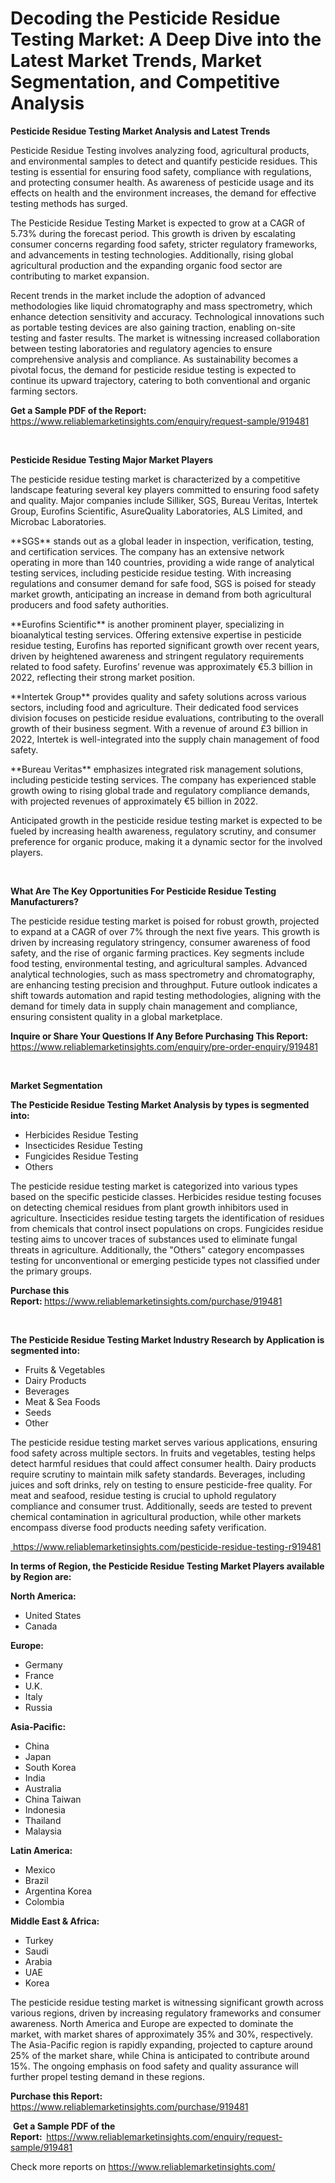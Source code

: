<p><h1>Decoding the Pesticide Residue Testing Market: A Deep Dive into the Latest Market Trends, Market Segmentation, and Competitive Analysis</h1></p><p><strong>Pesticide Residue Testing Market Analysis and Latest Trends</strong></p>
<p><p>Pesticide Residue Testing involves analyzing food, agricultural products, and environmental samples to detect and quantify pesticide residues. This testing is essential for ensuring food safety, compliance with regulations, and protecting consumer health. As awareness of pesticide usage and its effects on health and the environment increases, the demand for effective testing methods has surged.</p><p>The Pesticide Residue Testing Market is expected to grow at a CAGR of 5.73% during the forecast period. This growth is driven by escalating consumer concerns regarding food safety, stricter regulatory frameworks, and advancements in testing technologies. Additionally, rising global agricultural production and the expanding organic food sector are contributing to market expansion.</p><p>Recent trends in the market include the adoption of advanced methodologies like liquid chromatography and mass spectrometry, which enhance detection sensitivity and accuracy. Technological innovations such as portable testing devices are also gaining traction, enabling on-site testing and faster results. The market is witnessing increased collaboration between testing laboratories and regulatory agencies to ensure comprehensive analysis and compliance. As sustainability becomes a pivotal focus, the demand for pesticide residue testing is expected to continue its upward trajectory, catering to both conventional and organic farming sectors.</p></p>
<p><strong>Get a Sample PDF of the Report:&nbsp;</strong> <a href="https://www.reliablemarketinsights.com/enquiry/request-sample/919481?utm_campaign=3167&utm_medium=2&utm_source=Github&utm_content=ia&utm_term=05032025&utm_id=pesticide-residue-testing">https://www.reliablemarketinsights.com/enquiry/request-sample/919481</a></p>
<p>&nbsp;</p>
<p><strong>Pesticide Residue Testing Major Market Players</strong></p>
<p><p>The pesticide residue testing market is characterized by a competitive landscape featuring several key players committed to ensuring food safety and quality. Major companies include Silliker, SGS, Bureau Veritas, Intertek Group, Eurofins Scientific, AsureQuality Laboratories, ALS Limited, and Microbac Laboratories.</p><p>**SGS** stands out as a global leader in inspection, verification, testing, and certification services. The company has an extensive network operating in more than 140 countries, providing a wide range of analytical testing services, including pesticide residue testing. With increasing regulations and consumer demand for safe food, SGS is poised for steady market growth, anticipating an increase in demand from both agricultural producers and food safety authorities.</p><p>**Eurofins Scientific** is another prominent player, specializing in bioanalytical testing services. Offering extensive expertise in pesticide residue testing, Eurofins has reported significant growth over recent years, driven by heightened awareness and stringent regulatory requirements related to food safety. Eurofins’ revenue was approximately €5.3 billion in 2022, reflecting their strong market position.</p><p>**Intertek Group** provides quality and safety solutions across various sectors, including food and agriculture. Their dedicated food services division focuses on pesticide residue evaluations, contributing to the overall growth of their business segment. With a revenue of around £3 billion in 2022, Intertek is well-integrated into the supply chain management of food safety.</p><p>**Bureau Veritas** emphasizes integrated risk management solutions, including pesticide testing services. The company has experienced stable growth owing to rising global trade and regulatory compliance demands, with projected revenues of approximately €5 billion in 2022.</p><p>Anticipated growth in the pesticide residue testing market is expected to be fueled by increasing health awareness, regulatory scrutiny, and consumer preference for organic produce, making it a dynamic sector for the involved players.</p></p>
<p>&nbsp;</p>
<p><strong>What Are The Key Opportunities For Pesticide Residue Testing Manufacturers?</strong></p>
<p><p>The pesticide residue testing market is poised for robust growth, projected to expand at a CAGR of over 7% through the next five years. This growth is driven by increasing regulatory stringency, consumer awareness of food safety, and the rise of organic farming practices. Key segments include food testing, environmental testing, and agricultural samples. Advanced analytical technologies, such as mass spectrometry and chromatography, are enhancing testing precision and throughput. Future outlook indicates a shift towards automation and rapid testing methodologies, aligning with the demand for timely data in supply chain management and compliance, ensuring consistent quality in a global marketplace.</p></p>
<p><strong>Inquire or Share Your Questions If Any Before Purchasing This Report:</strong> <a href="https://www.reliablemarketinsights.com/enquiry/pre-order-enquiry/919481?utm_campaign=3167&utm_medium=2&utm_source=Github&utm_content=ia&utm_term=05032025&utm_id=pesticide-residue-testing">https://www.reliablemarketinsights.com/enquiry/pre-order-enquiry/919481</a></p>
<p>&nbsp;</p>
<p><strong>Market Segmentation</strong></p>
<p><strong>The Pesticide Residue Testing Market Analysis by types is segmented into:</strong></p>
<p><ul><li>Herbicides Residue Testing</li><li>Insecticides Residue Testing</li><li>Fungicides Residue Testing</li><li>Others</li></ul></p>
<p><p>The pesticide residue testing market is categorized into various types based on the specific pesticide classes. Herbicides residue testing focuses on detecting chemical residues from plant growth inhibitors used in agriculture. Insecticides residue testing targets the identification of residues from chemicals that control insect populations on crops. Fungicides residue testing aims to uncover traces of substances used to eliminate fungal threats in agriculture. Additionally, the "Others" category encompasses testing for unconventional or emerging pesticide types not classified under the primary groups.</p></p>
<p><strong>Purchase this Report:&nbsp;</strong><a href="https://www.reliablemarketinsights.com/purchase/919481?utm_campaign=3167&utm_medium=2&utm_source=Github&utm_content=ia&utm_term=05032025&utm_id=pesticide-residue-testing">https://www.reliablemarketinsights.com/purchase/919481</a></p>
<p>&nbsp;</p>
<p><strong>The Pesticide Residue Testing Market Industry Research by Application is segmented into:</strong></p>
<p><ul><li>Fruits & Vegetables</li><li>Dairy Products</li><li>Beverages</li><li>Meat & Sea Foods</li><li>Seeds</li><li>Other</li></ul></p>
<p><p>The pesticide residue testing market serves various applications, ensuring food safety across multiple sectors. In fruits and vegetables, testing helps detect harmful residues that could affect consumer health. Dairy products require scrutiny to maintain milk safety standards. Beverages, including juices and soft drinks, rely on testing to ensure pesticide-free quality. For meat and seafood, residue testing is crucial to uphold regulatory compliance and consumer trust. Additionally, seeds are tested to prevent chemical contamination in agricultural production, while other markets encompass diverse food products needing safety verification.</p></p>
<p><a href="https://www.reliablemarketinsights.com/pesticide-residue-testing-r919481?utm_campaign=3167&utm_medium=2&utm_source=Github&utm_content=ia&utm_term=05032025&utm_id=pesticide-residue-testing">&nbsp;https://www.reliablemarketinsights.com/pesticide-residue-testing-r919481</a></p>
<p><strong>In terms of Region, the Pesticide Residue Testing Market Players available by Region are:</strong></p>
<p>
    <p> <strong> North America: </strong>
        <ul>
            <li>United States</li>
            <li>Canada</li>
        </ul>
        </p> 
    <p> <strong> Europe: </strong>
        <ul>
            <li>Germany</li>
            <li>France</li>
            <li>U.K.</li>
            <li>Italy</li>
            <li>Russia</li>
        </ul>
        </p> 
    <p> <strong> Asia-Pacific: </strong>
        <ul>
            <li>China</li>
            <li>Japan</li>
            <li>South Korea</li>
            <li>India</li>
            <li>Australia</li>
            <li>China Taiwan</li>
            <li>Indonesia</li>
            <li>Thailand</li>
            <li>Malaysia</li>
        </ul>
        </p> 
    <p> <strong> Latin America: </strong>
        <ul>
            <li>Mexico</li>
            <li>Brazil</li>
            <li>Argentina Korea</li>
            <li>Colombia</li>
        </ul>
        </p> 
    <p> <strong> Middle East & Africa: </strong>
        <ul>
            <li>Turkey</li>
            <li>Saudi</li>
            <li>Arabia</li>
            <li>UAE</li>
            <li>Korea</li>
        </ul>
    </p>
    </p>
<p><p>The pesticide residue testing market is witnessing significant growth across various regions, driven by increasing regulatory frameworks and consumer awareness. North America and Europe are expected to dominate the market, with market shares of approximately 35% and 30%, respectively. The Asia-Pacific region is rapidly expanding, projected to capture around 25% of the market share, while China is anticipated to contribute around 15%. The ongoing emphasis on food safety and quality assurance will further propel testing demand in these regions.</p></p>
<p><strong>Purchase this Report: </strong><a href="https://www.reliablemarketinsights.com/purchase/919481?utm_campaign=3167&utm_medium=2&utm_source=Github&utm_content=ia&utm_term=05032025&utm_id=pesticide-residue-testing">https://www.reliablemarketinsights.com/purchase/919481</a></p>
<p>&nbsp;<strong>Get a Sample PDF of the Report:&nbsp;&nbsp;</strong><a href="https://www.reliablemarketinsights.com/enquiry/request-sample/919481?utm_campaign=3167&utm_medium=2&utm_source=Github&utm_content=ia&utm_term=05032025&utm_id=pesticide-residue-testing">https://www.reliablemarketinsights.com/enquiry/request-sample/919481</a></p>
<p><strong></strong></p>
<p>Check more reports on <a href="https://www.reliablemarketinsights.com/?utm_campaign=3167&utm_medium=2&utm_source=Github&utm_content=ia&utm_term=05032025&utm_id=pesticide-residue-testing">https://www.reliablemarketinsights.com/</a></p>